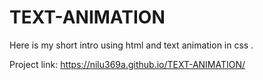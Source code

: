 # TEXT-ANIMATION
Here is my short intro using html and text animation in css .


Project link: https://nilu369a.github.io/TEXT-ANIMATION/
